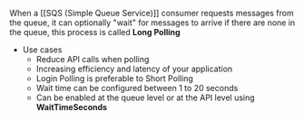 When a [[SQS (Simple Queue Service)]] consumer requests messages from the queue, it can optionally "wait" for messages to arrive if there are none in the queue, this process is called __Long Polling__

- Use cases
	- Reduce API calls when polling
	- Increasing efficiency and latency of your application
	- Login Polling is preferable to Short Polling
	- Wait time can be configured between 1 to 20 seconds
	- Can be enabled at the queue level or at the API level using __WaitTimeSeconds__
